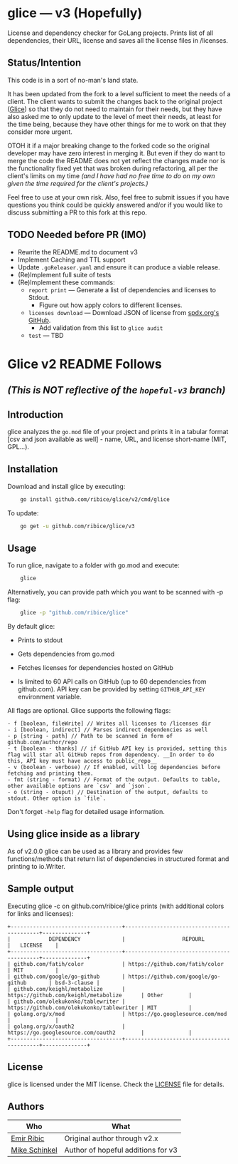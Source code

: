# glice — v3 (Hopefully)

<!--
[![Build Status](https://img.shields.io/github/workflow/status/ribice/glice/CI?style=flat-square)](https://github.com/ribice/glice/actions?query=workflow%3ACI)
[![Coverage Status](https://coveralls.io/repos/github/ribice/glice/badge.svg?branch=master)](https://coveralls.io/github/ribice/glice?branch=master)
[![Go Report Card](https://goreportcard.com/badge/github.com/ribice/glice)](https://goreportcard.com/report/github.com/ribice/glice)
-->
License and dependency checker for GoLang projects. Prints list of all dependencies, their URL, license and saves all the license files in /licenses.

## Status/Intention

This code is in a sort of no-man's land state. 

It has been updated from the fork to a level sufficient to meet the needs of a client. The client wants to submit the changes back to the original project ([Glice](https://github.com/ribice/glice)) so that they do not need to maintain for their needs, but they have also asked me to only update to the level of meet their needs, at least for the time being, because they have other things for me to work on that they consider more urgent.  

OTOH it if a major breaking change to the forked code so the original developer may have zero interest in merging it. But even if they do want to merge the code the README does not yet reflect the changes made nor is the functionality fixed yet that was broken during refactoring, all per the client's limits on my time _(and I have had no free time to do on my own given the time required for the client's projects.)_

Feel free to use at your own risk.  Also, feel free to submit issues if you have questions you think could be quickly answered and/or if you would like to discuss submitting a PR to this fork at this repo.

## TODO Needed before PR (IMO)
- Rewrite the README.md to document v3
- Implement Caching and TTL support
- Update `.goReleaser.yaml` and ensure it can produce a viable release.
- (Re)Implement full suite of tests 
- (Re)Implement these commands:
  - `report print` — Generate a list of dependencies and licenses to Stdout.
    - Figure out how apply colors to different licenses.
  - `licenses download` — Download JSON of license from [spdx.org's GitHub](https://raw.githubusercontent.com/spdx/license-list-data/master/json/licenses.json).
    - Add validation from this list to `glice audit`
  - `test` — TBD

# Glice v2 README Follows 
## _(This is NOT reflective of the `hopeful-v3` branch)_

## Introduction

glice analyzes the `go.mod` file of your project and prints it in a tabular format [csv and json available as well] - name, URL, and license short-name (MIT, GPL...). 

## Installation

Download and install glice by executing:

```bash
    go install github.com/ribice/glice/v2/cmd/glice
```

To update:

```bash
    go get -u github.com/ribice/glice/v3
```

## Usage

To run glice, navigate to a folder with go.mod and execute:

```bash
    glice
```

Alternatively, you can provide path which you want to be scanned with -p flag:

```bash
    glice -p "github.com/ribice/glice"
```

By default glice:

- Prints to stdout

- Gets dependencies from go.mod

- Fetches licenses for dependencies hosted on GitHub
  
- Is limited to 60 API calls on GitHub (up to 60 dependencies from github.com). API key can be provided by setting `GITHUB_API_KEY` environment variable.

All flags are optional. Glice supports the following flags:

```
- f [boolean, fileWrite] // Writes all licenses to /licenses dir
- i [boolean, indirect] // Parses indirect dependencies as well
- p [string - path] // Path to be scanned in form of github.com/author/repo
- t [boolean - thanks] // if GitHub API key is provided, setting this flag will star all GitHub repos from dependency. __In order to do this, API key must have access to public_repo__
- v (boolean - verbose) // If enabled, will log dependencies before fetching and printing them.
- fmt (string - format) // Format of the output. Defaults to table, other available options are `csv` and `json`.
- o (string - otuput) // Destination of the output, defaults to stdout. Other option is `file`.
```

Don't forget `-help` flag for detailed usage information.

## Using glice inside as a library

As of v2.0.0 glice can be used as a library and provides few functions/methods that return list of dependencies in structured format and printing to io.Writer.

## Sample output

Executing glice -c on github.com/ribice/glice prints (with additional colors for links and licenses):

```
+-----------------------------------+-------------------------------------------+--------------+
|            DEPENDENCY             |                  REPOURL                  |   LICENSE    |
+-----------------------------------+-------------------------------------------+--------------+
| github.com/fatih/color            | https://github.com/fatih/color            | MIT          |
| github.com/google/go-github       | https://github.com/google/go-github       | bsd-3-clause |
| github.com/keighl/metabolize      | https://github.com/keighl/metabolize      | Other        |
| github.com/olekukonko/tablewriter | https://github.com/olekukonko/tablewriter | MIT          |
| golang.org/x/mod                  | https://go.googlesource.com/mod           |              |
| golang.org/x/oauth2               | https://go.googlesource.com/oauth2        |              |
+-----------------------------------+-------------------------------------------+--------------+
```

## License

glice is licensed under the MIT license. Check the [LICENSE](LICENSE.md) file for details.

## Authors

| Who                                           | What                               |
|-----------------------------------------------|------------------------------------|
| [Emir Ribic](https://ribice.ba)               | Original author through v2.x       |  
| [Mike Schinkel](http://about.me/mikeschinkel) | Author of hopeful additions for v3 |